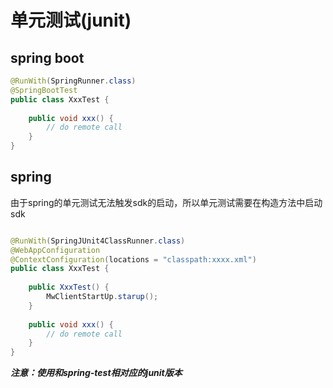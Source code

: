 # 单元测试(junit)

## spring boot

```java
@RunWith(SpringRunner.class)
@SpringBootTest
public class XxxTest {
    
    public void xxx() {
        // do remote call
    }
}
```

## spring

由于spring的单元测试无法触发sdk的启动，所以单元测试需要在构造方法中启动sdk

```java

@RunWith(SpringJUnit4ClassRunner.class)
@WebAppConfiguration
@ContextConfiguration(locations = "classpath:xxxx.xml")
public class XxxTest {
    
    public XxxTest() {
        MwClientStartUp.starup();
    }
    
    public void xxx() {
        // do remote call
    }
}
```

***注意：使用和spring-test相对应的junit版本***